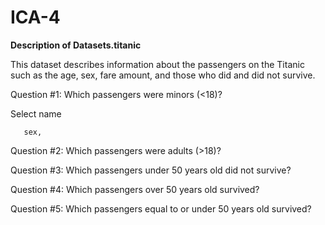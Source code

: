 # ICA-4

**Description of Datasets.titanic**

This dataset describes information about the passengers on the Titanic such as the age, sex, fare amount, and those who did and did not survive.

Question #1: 
Which passengers were minors (<18)?

Select name

       sex,


Question #2:
Which passengers were adults (>18)?


Question #3:
Which passengers under 50 years old did not survive?

Question #4:
Which passengers over 50 years old survived?

Question #5:
Which passengers equal to or under 50 years old survived?
